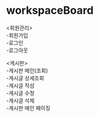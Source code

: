 # workspaceBoard

<회원관리>   
-회원가입   
-로그인   
-로그아웃   
   
<게시판>   
-게시판 메인(조회)   
-게시글 상세조회   
-게시글 작성   
-게시글 수정   
-게시글 삭제   
-게시판 메인 페이징   
